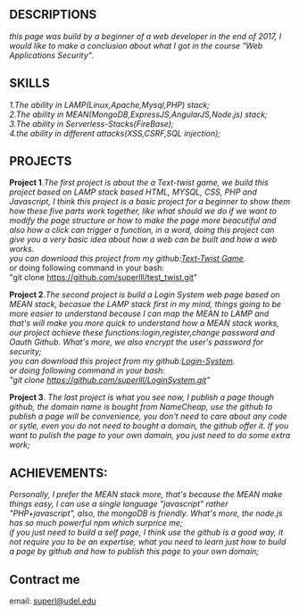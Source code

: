 ## DESCRIPTIONS
_this page was build by a beginner of a web developer in the end of 2017, I would like to make a conclusion about what I got in the course "Web Applications Security"_.


## SKILLS
_1.The ability in LAMP(Linux,Apache,Mysql,PHP) stack;<br>
2.The ability in MEAN(MongoDB,ExpressJS,AngularJS,Node.js) stack;<br>
3.The ability in Serverless-Stacks(FireBase);<br>
4.the ability in different attacks(XSS,CSRF,SQL injection);<br>_


## PROJECTS

**Project 1**._The first project is about the a Text-twist game, we build this project based on LAMP stack based HTML, MYSQL, CSS, PHP and Javascript, I think this project is a basic project for a beginner to show them how these five parts work together, like what should we do if we want to modify the  page structure or how to make the page more beacutiful and also how a click can trigger a function, in a word, doing this project can give you a very basic idea about how a web can be built and how a web works.<br>
you can download this project from my github:[Text-Twist Game](https://github.com/superlll/test_twist)._<br>
or doing following command in your bash:<br>
"git clone https://github.com/superlll/test_twist.git"


**Project 2**._The second project is build a Login System web page based on  MEAN stack, becasue the LAMP stack first in my mind, things going to be more easier to understand because I can map the MEAN to LAMP and that's  will make you more quick to understand how a MEAN stack works, our project achieve these functions:login,register,change password and Oauth Github. What's more, we also encrypt the user's password for security;<br>_
_you can download this project from my github:[Login-System](https://github.com/superlll/LoginSystem).<br>
or doing following command in your bash:<br>
"git clone https://github.com/superlll/LoginSystem.git"_ 


**Project 3**. _The last project is what you see now, I publish a page though github, the domain name is bought from NameCheap, use the github to publish a page will be convenience, you don't need to care about any code or sytle, even you do not need to bought a domain, the github offer it. If you want to pulish the page to your own domain, you just need to do some extra work;_ <br>


## ACHIEVEMENTS:<br>
_Personally, I prefer the MEAN stack more, that's because the MEAN make things easy, I can use a single language "javascript" rather "PHP+javascript", also, the mongoDB is friendly. What's more, the node.js has so much powerful npm which surprice me;_<br>
_if you just need to build a self page, I think use the github is a good way, it not require you to be an expertise, what you need to learn just how to build a page by github and how to publish this page to your own domain;_


## Contract me
email: superl@udel.edu
